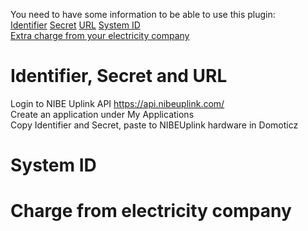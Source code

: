You need to have some information to be able to use this plugin:  
[Identifier](https://github.com/flopp999/NIBEUplink-Domoticz/blob/main/README.md#Identifier,-Secret-and-URL)
[Secret](https://github.com/flopp999/NIBEUplink-Domoticz/blob/main/README.md#Identifier,-Secret-and-URL)
[URL](https://github.com/flopp999/NIBEUplink-Domoticz/blob/main/README.md#Identifier,-Secret-and-URL)
[System ID](https://github.com/flopp999/NIBEUplink-Domoticz/blob/main/README.md#System-ID)  
[Extra charge from your electricity company](https://github.com/flopp999/NIBEUplink-Domoticz/blob/main/README.md#Charge-from-electricity-company)  


# Identifier, Secret and URL
Login to NIBE Uplink API https://api.nibeuplink.com/  
Create an application under My Applications  
Copy Identifier and Secret, paste to NIBEUplink hardware in Domoticz  

# System ID

# Charge from electricity company
